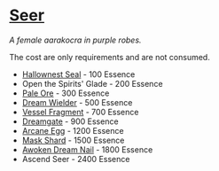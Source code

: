 # [Seer](https://hollowknight.wiki/w/Seer)

*A female aarakocra in purple robes.*

The cost are only requirements and are not consumed.

* [Hallownest Seal](/items/hallownest_seal.md) - 100 Essence
* Open the Spirits' Glade - 200 Essence
* [Pale Ore](/items/pale_ore.md) - 300 Essence
* [Dream Wielder](/charms/dream_wielder.md) - 500 Essence
* [Vessel Fragment](/items/vessel_fragment.md) - 700 Essence
* [Dreamgate](/abilities/dreamgate.md) - 900 Essence
* [Arcane Egg](/items/arcane_egg.md) - 1200 Essence
* [Mask Shard](/items/mask_shard.md) - 1500 Essence
* [Awoken Dream Nail](/abilities/awoken_dream_nail.md) - 1800 Essence
* Ascend Seer - 2400 Essence
